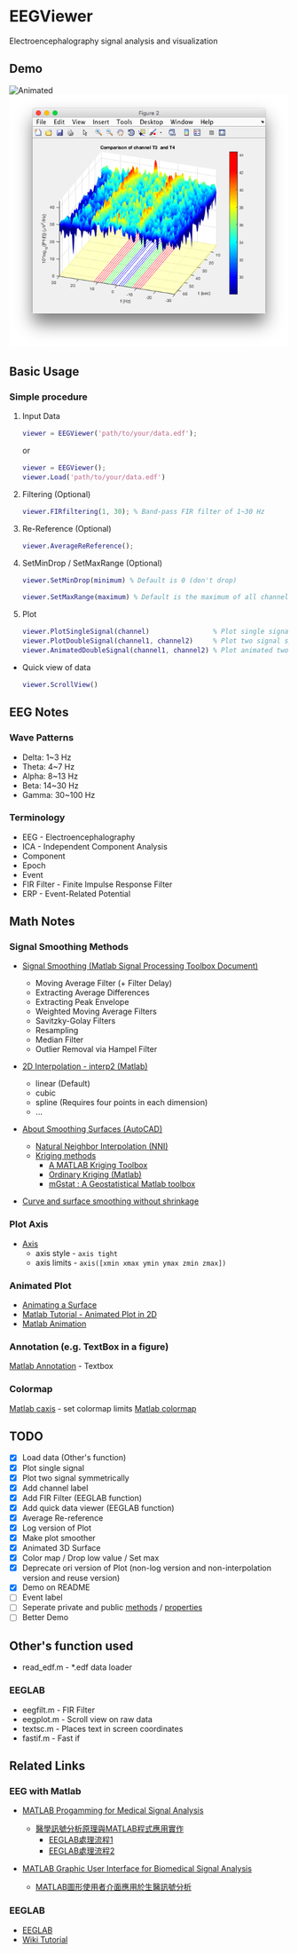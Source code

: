 # EEGViewer

Electroencephalography signal analysis and visualization

## Demo

![Animated](demo/Animated.gif) ![DoubleSignal](demo/DoubleSignal.png)

## Basic Usage

### Simple procedure

1. Input Data

    ```matlab
    viewer = EEGViewer('path/to/your/data.edf');
    ```

    or

    ```matlab
    viewer = EEGViewer();
    viewer.Load('path/to/your/data.edf')
    ```

2. Filtering (Optional)

    ```matlab
    viewer.FIRfiltering(1, 30); % Band-pass FIR filter of 1~30 Hz
    ```

3. Re-Reference (Optional)

    ```matlab
    viewer.AverageReReference();
    ```

4. SetMinDrop / SetMaxRange (Optional)

    ```matlab
    viewer.SetMinDrop(minimum) % Default is 0 (don't drop)
    ```
    ```matlab
    viewer.SetMaxRange(maximum) % Default is the maximum of all channel's FFT data
    ```

5. Plot

    ```matlab
    viewer.PlotSingleSignal(channel)                % Plot single signal spectrum
    viewer.PlotDoubleSignal(channel1, channel2)     % Plot two signal spectrum symmetrically
    viewer.AnimatedDoubleSignal(channel1, channel2) % Plot animated two signal symmetrically
    ```

* Quick view of data

    ```matlab
    viewer.ScrollView()
    ```

## EEG Notes

### Wave Patterns

* Delta: 1~3 Hz
* Theta: 4~7 Hz
* Alpha: 8~13 Hz
* Beta: 14~30 Hz
* Gamma: 30~100 Hz

### Terminology

* EEG - Electroencephalography
* ICA - Independent Component Analysis
* Component
* Epoch
* Event
* FIR Filter - Finite Impulse Response Filter
* ERP - Event-Related Potential

## Math Notes

### Signal Smoothing Methods

* [Signal Smoothing (Matlab Signal Processing Toolbox Document)](http://ww2.mathworks.cn/help/signal/examples/signal-smoothing.html)
    * Moving Average Filter (+ Filter Delay)
    * Extracting Average Differences
    * Extracting Peak Envelope
    * Weighted Moving Average Filters
    * Savitzky-Golay Filters
    * Resampling
    * Median Filter
    * Outlier Removal via Hampel Filter

* [2D Interpolation - interp2 (Matlab)](https://www.mathworks.com/help/matlab/ref/interp2.html)
    * linear (Default)
    * cubic
    * spline (Requires four points in each dimension)
    * ...

* [About Smoothing Surfaces (AutoCAD)](https://forums.autodesk.com/t5/civil-3d/ct-p/4003)
    * [Natural Neighbor Interpolation (NNI)](https://knowledge.autodesk.com/support/civil-3d/learn-explore/caas/CloudHelp/cloudhelp/2018/ENU/Civil3D-UserGuide/files/GUID-C5B0D4A3-B1DC-406E-A5B9-E3DEA2547FF1-htm.html)
    * [Kriging methods](https://www.wikiwand.com/en/Kriging)
        * [A MATLAB Kriging Toolbox](http://www2.imm.dtu.dk/projects/dace/dace.pdf)
        * [Ordinary Kriging (Matlab)](https://www.mathworks.com/matlabcentral/fileexchange/29025-ordinary-kriging)
        * [mGstat : A Geostatistical Matlab toolbox](http://mgstat.sourceforge.net/)

* [Curve and surface smoothing without shrinkage](https://ieeexplore.ieee.org/document/466848/)

### Plot Axis

* [Axis](https://www.mathworks.com/help/matlab/ref/axis.html)
    * axis style - `axis tight`
    * axis limits - `axis([xmin xmax ymin ymax zmin zmax])`

### Animated Plot

* [Animating a Surface](https://www.mathworks.com/help/matlab/examples/animating-a-surface.html)
* [Matlab Tutorial - Animated Plot in 2D](https://youtu.be/6yIuy-r0mi4)
* [Matlab Animation](https://www.mathworks.com/help/matlab/animation-1.html)

### Annotation (e.g. TextBox in a figure)

[Matlab Annotation](http://www.mathworks.com/help/matlab/ref/annotation.html) - Textbox

### Colormap

[Matlab caxis](https://www.mathworks.com/help/matlab/ref/caxis.html) - set colormap limits
[Matlab colormap](https://www.mathworks.com/help/matlab/ref/colormap.html)

## TODO

- [X] Load data (Other's function)
- [X] Plot single signal
- [X] Plot two signal symmetrically
- [X] Add channel label
- [X] Add FIR Filter (EEGLAB function)
- [X] Add quick data viewer (EEGLAB function)
- [X] Average Re-reference
- [X] Log version of Plot
- [X] Make plot smoother
- [X] Animated 3D Surface
- [X] Color map / Drop low value / Set max
- [X] Deprecate ori version of Plot (non-log version and non-interpolation version and reuse version)
- [X] Demo on README
- [ ] Event label
- [ ] Seperate private and public [methods](https://www.mathworks.com/help/matlab/matlab_oop/method-attributes.html) / [properties](https://www.mathworks.com/help/matlab/matlab_oop/properties.html)
- [ ] Better Demo

## Other's function used

* read_edf.m - *.edf data loader

### EEGLAB

* eegfilt.m - FIR Filter
* eegplot.m - Scroll view on raw data
* textsc.m - Places text in screen coordinates
* fastif.m - Fast if

## Related Links

### EEG with Matlab

* [MATLAB Progamming for Medical Signal Analysis](http://www.ym.edu.tw/~cflu/CFLu_course_matlabsig.html)
    * [醫學訊號分析原理與MATLAB程式應用實作](https://www.youtube.com/playlist?list=PLx_IWc-RN82uKOdafF4v4U5R_u4qmYaiu)
        * [EEGLAB處理流程1](https://youtu.be/jAbcW0FKkw0)
        * [EEGLAB處理流程2](https://www.youtube.com/watch?v=z3RBvj1x344)

* [MATLAB Graphic User Interface for Biomedical Signal Analysis](http://www.ym.edu.tw/~cflu/CFLu_course_matlabgui.html)
    * [MATLAB圖形使用者介面應用於生醫訊號分析](https://www.youtube.com/playlist?list=PLx_IWc-RN82smDOJpZAi8K8eWytMa6oh0)

### EEGLAB

* [EEGLAB](https://sccn.ucsd.edu/eeglab/index.php)
* [Wiki Tutorial](https://sccn.ucsd.edu/wiki/EEGLAB_TUTORIAL_OUTLINE)
